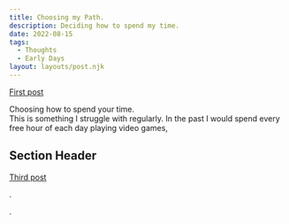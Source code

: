 ```yaml
---
title: Choosing my Path.
description: Deciding how to spend my time.
date: 2022-08-15
tags:
  - Thoughts
  - Early Days 
layout: layouts/post.njk
---
```

<a href="{{ '/posts/post220814/' | url }}">First post</a>

Choosing how to spend your time. <br>
This is something I struggle with regularly. In the past I would spend every free hour of each day playing video games, 

## Section Header


<a href="{{ '/posts/thirdpost/' | url }}">Third post</a>

.

.
<!-- excludehullblogs -->
